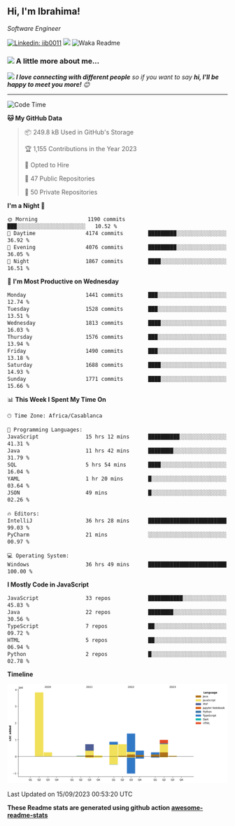 <h2>Hi, I'm Ibrahima! </h2>
<p><em>Software Engineer 
</em></p>


[![Linkedin: iib0011](https://img.shields.io/badge/-iib0011-blue?style=flat-square&logo=Linkedin&logoColor=white&link=https://www.linkedin.com/in/iib0011/)](https://www.linkedin.com/in/iib0011/)
![](https://visitor-badge.glitch.me/badge?page_id=iib0011)
![Waka Readme](https://github.com/iib0011/iib0011/workflows/Waka%20Readme/badge.svg)


### <img src="https://media.giphy.com/media/VgCDAzcKvsR6OM0uWg/giphy.gif" width="50"> A little more about me...  


<img src="https://media.giphy.com/media/LnQjpWaON8nhr21vNW/giphy.gif" width="60"> <em><b>I love connecting with different people</b> so if you want to say <b>hi, I'll be happy to meet you more!</b> 😊</em>

---
<!--START_SECTION:waka-->
![Code Time](http://img.shields.io/badge/Code%20Time-2%2C534%20hrs%2016%20mins-blue)

**🐱 My GitHub Data** 

> 📦 249.8 kB Used in GitHub's Storage 
 > 
> 🏆 1,155 Contributions in the Year 2023
 > 
> 💼 Opted to Hire
 > 
> 📜 47 Public Repositories 
 > 
> 🔑 50 Private Repositories 
 > 
**I'm a Night 🦉** 

```text
🌞 Morning                1190 commits        ███░░░░░░░░░░░░░░░░░░░░░░   10.52 % 
🌆 Daytime                4174 commits        █████████░░░░░░░░░░░░░░░░   36.92 % 
🌃 Evening                4076 commits        █████████░░░░░░░░░░░░░░░░   36.05 % 
🌙 Night                  1867 commits        ████░░░░░░░░░░░░░░░░░░░░░   16.51 % 
```
📅 **I'm Most Productive on Wednesday** 

```text
Monday                   1441 commits        ███░░░░░░░░░░░░░░░░░░░░░░   12.74 % 
Tuesday                  1528 commits        ███░░░░░░░░░░░░░░░░░░░░░░   13.51 % 
Wednesday                1813 commits        ████░░░░░░░░░░░░░░░░░░░░░   16.03 % 
Thursday                 1576 commits        ███░░░░░░░░░░░░░░░░░░░░░░   13.94 % 
Friday                   1490 commits        ███░░░░░░░░░░░░░░░░░░░░░░   13.18 % 
Saturday                 1688 commits        ████░░░░░░░░░░░░░░░░░░░░░   14.93 % 
Sunday                   1771 commits        ████░░░░░░░░░░░░░░░░░░░░░   15.66 % 
```


📊 **This Week I Spent My Time On** 

```text
🕑︎ Time Zone: Africa/Casablanca

💬 Programming Languages: 
JavaScript               15 hrs 12 mins      ██████████░░░░░░░░░░░░░░░   41.31 % 
Java                     11 hrs 42 mins      ████████░░░░░░░░░░░░░░░░░   31.79 % 
SQL                      5 hrs 54 mins       ████░░░░░░░░░░░░░░░░░░░░░   16.04 % 
YAML                     1 hr 20 mins        █░░░░░░░░░░░░░░░░░░░░░░░░   03.64 % 
JSON                     49 mins             █░░░░░░░░░░░░░░░░░░░░░░░░   02.26 % 

🔥 Editors: 
IntelliJ                 36 hrs 28 mins      █████████████████████████   99.03 % 
PyCharm                  21 mins             ░░░░░░░░░░░░░░░░░░░░░░░░░   00.97 % 

💻 Operating System: 
Windows                  36 hrs 49 mins      █████████████████████████   100.00 % 
```

**I Mostly Code in JavaScript** 

```text
JavaScript               33 repos            ███████████░░░░░░░░░░░░░░   45.83 % 
Java                     22 repos            ████████░░░░░░░░░░░░░░░░░   30.56 % 
TypeScript               7 repos             ██░░░░░░░░░░░░░░░░░░░░░░░   09.72 % 
HTML                     5 repos             ██░░░░░░░░░░░░░░░░░░░░░░░   06.94 % 
Python                   2 repos             █░░░░░░░░░░░░░░░░░░░░░░░░   02.78 % 
```



**Timeline**

![Lines of Code chart](https://raw.githubusercontent.com/iib0011/iib0011/master/assets/bar_graph.png)


 Last Updated on 15/09/2023 00:53:20 UTC
<!--END_SECTION:waka-->

**These Readme stats are generated using github action [awesome-readme-stats](https://github.com/iib0011/waka-readme-stats)**
